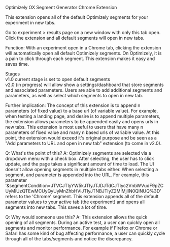 Optimizely OX Segment Generator Chrome Extension

This extension opens all of the default Optimizely segments for your experiment in new tabs.

Go to experiment > results page on a new window with only this tab open. Click the extension and all default segments will open in new tabs.

Function: With an experiment open in a Chrome tab, clicking the extension will automatically open all default Optimizely segments. On Optimizely, it is a pain to click through each segment. This extension makes it easy and saves time.

Stages
<br>v1.0 current stage is set to open default segments
<br>v2.0 (in progress) will allow show a settings/dashboard that store segments and associated parameters. Users are able to add additional segments and parameters, as well as select which segments to open in new tab.

Further implication: The concept of this extension is to append n parameters (of fixed value) to a base url (of variable value). For example, when testing a landing page, and desire is to append multiple parameters, the extension allows parameters to be appended easily and opens urls in new tabs. This extension is most useful to users that have many n parameters of fixed value and many n based urls of variable value. At this point, the extension would exceed it's original purpose and be seen as a "Add parameters to URL and open in new tab" extension (to come in v2.0).

Q: What's the point of this?
A: Optimizely segments are selected via a dropdown menu with a check box. After selecting, the user has to click update, and the page takes a significant amount of time to load. The UI doesn't allow opening segments in multiple tabs either. When selecting a segment, and parameter is appended into the URL. For example, this parameter '&segmentCondition=JTVCJTIyYW5kJTIyJTJDJTdCJTIyc2VnbWVudF9pZCUyMiUzQTEwMCUyQyUyMnZhbHVlJTIyJTNBJTIyZ2MlMjIlN0QlNUQ%3D' refers to the 'Chrome' segment.  This extension appends all of the default parameter values to your active tab (the experiment) and opens all segments into new tabs. This saves a lot of time.

Q: Why would someone use this?
A: This extension allows the quick opening of all segments. During an active test, a user can quickly open all segments and monitor performance. For example if Firefox or Chrome or Safari has some kind of bug affecting performance, a user can quickly cycle through all of the tabs/segments and notice the discrepancy.
